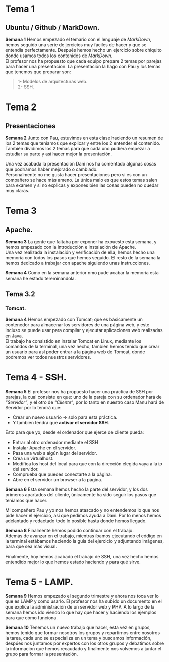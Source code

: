 # Tema 1
## Ubuntu / Github / MarkDown.
**Semana 1** 
Hemos empezado el temario con el lenguaje de _MarkDown_, hemos seguido una serie de jercicios muy fáciles de hacer y que se entendia perfectamente. Después hemos hecho un ejercicio sobre chiquito donde usamos todos los contenidos de _MarkDown_.  
El profesor nos ha propuesto que cada equipo prepare 2 temas por parejas para hacer una presentacion. 
La presentación la hago con Pau y los temas que tenemos que preparar son:
>1- Modelos de arquitecturas web.  
 2- SSH.

# Tema 2
## Presentaciones
**Semana 2** 
Junto con Pau, estuvimos en esta clase haciendo un resumen de los 2 temas que teníamos que explicar y entre los 2 entender el contenido.  
También dividimos los 2 temas para que cada uno pudiera empezar a estudiar su parte y así hacer mejor la presentación.

Una vez acabada la presentación Dani nos ha comentado algunas cosas que podríamos haber mejorado o cambiado.  
Personalmente no me gusta hacer presentaciones pero si es con un compañero se hace más ameno. La única malo es que estos temas salen para examen y si no explicas y expones bien las cosas pueden no quedar muy claras.

# Tema 3
## Apache.
**Semana 3**
La gente que faltaba por exponer ha expuesto esta semana, y hemos empezado con la introducción e instalación de Apache.  
Una vez realizada la instalación y verificación de ella, hemos hecho una memoria con todos los pasos que hemos seguido.
El resto de la semana la hemos dedicado a trabajar con apache siguiendo unas instrucciones.

**Semana 4** 
Como en la semana anterior nmo pude acabar la memoria esta semana he estado tereminandola.  

## Tema 3.2
### Tomcat.
**Semana 4** 
Hemos empezado con Tomcat; que es básicamente un contenedor para almacenar los servidores de una página web, y este incluso se puede usar para compilar y ejecutar aplicaciones web realizadas en Java.  
El trabajo ha consistido en instalar Tomcat en Linux, mediante los comandos de la terminal, una vez hecho, también hemos tenido que crear un usuario para así poder entrar a la página web de Tomcat, donde podremos ver todos nuestros servidores.  

# Tema 4 - SSH.
**Semana 5**
El profesor nos ha propuesto hacer una práctica de SSH por parejas, la cual consiste en que: 
uno de la pareja con su ordenador hará de _“Servidor”_, y el otro de _“Cliente”_, por lo tanto en nuestro caso Manu hará de Servidor por lo tendrá que:
- Crear un nuevo usuario -> solo para esta práctica.
- Y también tendrá que **activar el servidor SSH**.

 Esto para que yo, desde el ordenador que ejerce de cliente pueda: 
- Entrar al otro ordenador mediante el SSH
- Instalar Apache en el servidor.
- Pasa una web a algún lugar del servidor.
- Crea un virtualhost.
- Modifica los host del local para que con la dirección elegida vaya a la ip del servidor.
- Comprueba que puedes conectarte a la página.
- Abre en el servidor un browser a la página.

**Semana 6** 
Esta semana hemos hecho la parte del servidor, y los dos primeros apartados del cliente, únicamente ha sido seguir los pasos que teniamos que hacer.

Mi compañero Pau y yo nos hemos atascado y no entendemos lo que nos pide hacer el ejercicio, así que pedimos ayuda a Dani.
Por lo menos hemos adelantado y redactado todo lo posible hasta donde hemos llegado.

**Semana 8** 
Finalmente hemos podido continuar con el trabajo.  
Además de avanzar en el trabajo, mientras íbamos ejecutando el código en la terminal estábamos haciendo la guía del ejercicio y adjuntando imágenes, para que sea más visual.

Finalmente, hoy hemos acabado el trabajo de SSH, una vez hecho hemos entendido mejor lo que hemos estado haciendo y para qué sirve.

# Tema 5 - LAMP.
**Semana 9**
Hemos empezado el segundo trimestre y ahora nos toca ver lo que es LAMP y como usarlo. El profesor nos ha subido un documento en el que explica la administración de un servidor web y PHP. A lo largo de la semana hemos ido viendo lo que hay que hacer y haciendo los ejemplos para que cómo funciona.

**Semana 10**
Tenemos un nuevo trabajo que hacer, esta vez en grupos, hemos tenido que formar nosotros los grupos y repartirnos entre nosotros la tarea, cada uno se especializa en un tema y buscamos información, despúes nos juntamos por expertos con los otros grupos y debatimos sobre la información que hemos recaudado y finalmente nos volvemos a juntar el grupo para formar la presentación. 
